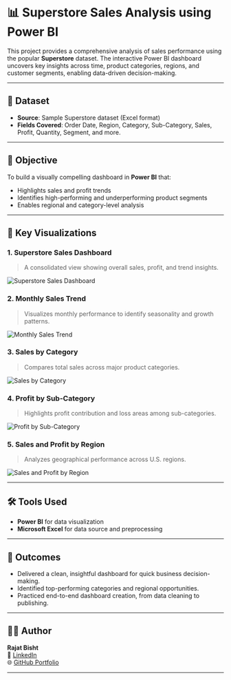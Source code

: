 # 📊 Superstore Sales Analysis using Power BI

This project provides a comprehensive analysis of sales performance using the popular **Superstore** dataset. The interactive Power BI dashboard uncovers key insights across time, product categories, regions, and customer segments, enabling data-driven decision-making.

---

## 📁 Dataset

- **Source**: Sample Superstore dataset (Excel format)
- **Fields Covered**: Order Date, Region, Category, Sub-Category, Sales, Profit, Quantity, Segment, and more.

---

## 🎯 Objective

To build a visually compelling dashboard in **Power BI** that:
- Highlights sales and profit trends
- Identifies high-performing and underperforming product segments
- Enables regional and category-level analysis

---

## 📌 Key Visualizations

### 1. **Superstore Sales Dashboard**
> A consolidated view showing overall sales, profit, and trend insights.

![Superstore Sales Dashboard](screenshots/Superstore%20Sales%20Dashboard.png)

### 2. **Monthly Sales Trend**
> Visualizes monthly performance to identify seasonality and growth patterns.

![Monthly Sales Trend](screenshots/monthly_sales_trend.png)

### 3. **Sales by Category**
> Compares total sales across major product categories.

![Sales by Category](screenshots/sales_by_category.png)

### 4. **Profit by Sub-Category**
> Highlights profit contribution and loss areas among sub-categories.

![Profit by Sub-Category](screenshots/profit_by_subcategory.png)

### 5. **Sales and Profit by Region**
> Analyzes geographical performance across U.S. regions.

![Sales and Profit by Region](screenshots/sales_profit_by_region.png)

---

## 🛠️ Tools Used

- **Power BI** for data visualization
- **Microsoft Excel** for data source and preprocessing

---

## 📌 Outcomes

- Delivered a clean, insightful dashboard for quick business decision-making.
- Identified top-performing categories and regional opportunities.
- Practiced end-to-end dashboard creation, from data cleaning to publishing.

---

## 👨‍💻 Author

**Rajat Bisht**  
📧 [LinkedIn](https://www.linkedin.com/in/rajatbisht03)  
🌐 [GitHub Portfolio](https://github.com/rajatbisht03)

---

